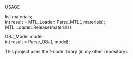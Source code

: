 USAGE <br />
 
list<Material> materials; <br />
int result = MTL_Loader::Parse_MTL(<filename>, materials); <br />
MTL_Loader::Release(materials); <br />

OBJ_Model model; <br />
int result = Parse_OBJ(<filename>, model); <br />

This project uses the f-code library (in my other repository).

